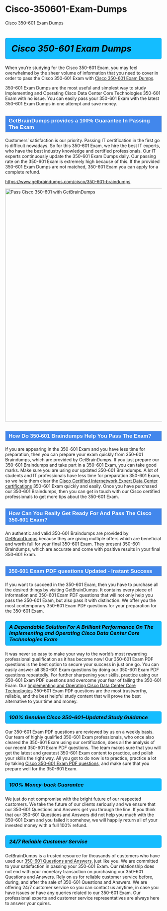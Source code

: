 # Cisco-350601-Exam-Dumps
Cisco 350-601 Exam Dumps
<h1><strong><span style="display: block; color: #000000; background: #14BDFF; border: 0.5px solid #AED6F1; border-left: 3px solid #3498DB; padding: .6em; border-radius: 6px;">                     <em>Cisco 350-601 <span class="exam_variation">Exam Dumps</span> </em>                </span></strong>            </h1>                        <p>When you’re studying for the Cisco 350-601 Exam, you may feel overwhelmed by the sheer volume of information             that you need to cover in order to pass the Cisco 350-601 Exam with <a href="https://www.getbraindumps.com/cisco/350-601-braindumps">Cisco 350-601 <span class="exam_variation">Exam Dumps</span></a>.</p>            <p>350-601 <span class="exam_variation">Exam Dumps</span> are the most useful and simplest way to study Implementing and Operating Cisco Data Center Core Technologies 350-601 Exam             with no issue. You can easily pass your 350-601 Exam with the latest 350-601 <span class="exam_variation">Exam Dumps</span> in one attempt and save money.</p>                        <h2 style="background: #4287ec; border: 1px solid #cccccc; padding: 5px 10px;">                <span style="color: #ffffff;">                    <span style="font-size: 11pt;">                        <span style="line-height: normal;">                            <span style="font-family: Calibri,sans-serif;">                                <strong>                                    <span style="font-size: 13.0pt;">GetBrainDumps provides a 100% Guarantee In Passing The Exam</span>                                </strong>                            </span>                        </span>                    </span>                </span>            </h2>                        <p>Customers’ satisfaction is our priority. Passing IT certification in the first go is difficult nowadays. So for this 350-601 Exam,             we hire the best IT experts, who have the best industry knowledge and certified professionals. Our IT experts continuously update the 350-601 <span class="exam_variation">Exam Dumps</span>             daily. Our passing rate on the 350-601 Exam is extremely high because of this. If the provided 350-601 <span class="exam_variation">Exam Dumps</span> are not matched, 350-601 Exam you             can apply for a complete refund.</p>                                    <p><a href="https://www.getbraindumps.com/cisco/350-601-braindumps">https://www.getbraindumps.com/cisco/350-601-braindumps</a></p>                        <p><a href="https://www.getbraindumps.com/"><img src="https://www.getbraindumps.com/images/get-updated-exam-questions-with-discount-getbraindumps.jpg" class="postImage" alt="Pass Cisco 350-601 with GetBrainDumps" width="750"></a></p>                                        <h2 style="background: #4287ec; border: 1px solid #cccccc; padding: 5px 10px;">                <span style="color: #ffffff;">                    <span style="font-size: 11pt;">                        <span style="line-height: normal;">                            <span style="font-family: Calibri,sans-serif;">                                <strong>                                    <span style="font-size: 13.0pt;">How Do 350-601 <span class="exam_variation2">Braindumps</span> Help You Pass The Exam?</span>                                </strong>                            </span>                        </span>                    </span>                </span>            </h2>                        <p>If you are appearing in the 350-601 Exam and you have less time for preparation, then you can prepare your exam quickly from 350-601 <span class="exam_variation2">Braindumps</span>,             which are provided by GetBrainDumps. If you just prepare our 350-601 <span class="exam_variation2">Braindumps</span> and take part in a 350-601 Exam, you can take good marks.             Make sure you are using our updated 350-601 <span class="exam_variation2">Braindumps</span>. A lot of students and IT professionals have less time for preparation 350-601 Exam,             so we help them clear the <a href="https://www.getbraindumps.com/cisco/ccie-data-center-braindumps.html">Cisco Certified Internetwork Expert Data Center certifications</a> 350-601 Exam quickly and easily. Once you have purchased             our 350-601 <span class="exam_variation2">Braindumps</span>, then you can get in touch with our Cisco certified professionals to get more tips about the 350-601 Exam.</p>                        <h2 style="background: #4287ec; border: 1px solid #cccccc; padding: 5px 10px;">                <span style="color: #ffffff;">                    <span style="font-size: 11pt;">                        <span style="line-height: normal;">                            <span style="font-family: Calibri,sans-serif;">                                <strong>                                    <span style="font-size: 13.0pt;">How Can You Really Get Ready For And Pass The Cisco 350-601 Exam?</span>                                </strong>                            </span>                        </span>                    </span>                </span>            </h2>                        <p>An authentic and valid 350-601 <span class="exam_variation2">Braindumps</span> are provided by <a href="https://www.getbraindumps.com/">GetBrainDumps</a> because they are giving multiple offers which are beneficial             and worth full for your final 350-601 Exam. They present 350-601 <span class="exam_variation2">Braindumps</span>, which are accurate and come with positive             results in your final 350-601 Exam.</p>                        <h2 style="background: #4287ec; border: 1px solid #cccccc; padding: 5px 10px;">                <span style="color: #ffffff;">                    <span style="font-size: 11pt;">                        <span style="line-height: normal;">                            <span style="font-family: Calibri,sans-serif;">                                <strong>                                    <span style="font-size: 13.0pt;">350-601 <span class="exam_variation3">Exam PDF questions</span> Updated - Instant Success</span>                                </strong>                            </span>                        </span>                    </span>                </span>            </h2>                        <p>If you want to succeed in the 350-601 Exam, then you have to purchase all the desired things by visiting GetBrainDumps.             It contains every piece of information and 350-601 <span class="exam_variation3">Exam PDF questions</span> that will not only help you pass the 350-601 Exam,             but also pass it with distinction. We offer you the most contemporary 350-601 <span class="exam_variation3">Exam PDF questions</span> for your preparation for the 350-601 Exam.</p>                        <h3>                <strong>                    <span style="display: block; color: #000000; background: #14BDFF; border: 0.5px solid #AED6F1; border-left: 3px solid #3498DB; padding: .6em; border-radius: 6px;">                        <em>A Dependable Solution For A Brilliant Performance On The Implementing and Operating Cisco Data Center Core Technologies Exam</em>                    </span>                </strong>            </h3>                        <p>It was never so easy to make your way to the world’s most rewarding professional qualification as it has become now! Our 350-601 <span class="exam_variation3">Exam PDF questions</span>             is the best option to secure your success in just one go. You can easily answer all 350-601 Exam questions by doing our 350-601 <span class="exam_variation3">Exam PDF questions</span>             repeatedly. For further sharpening your skills, practice using our 350-601 <span class="exam_variation3">Exam PDF questions</span> and overcome your fear of failing the 350-601 Exam.             Our <a href="https://www.getbraindumps.com/cisco/350-601-braindumps">Implementing and Operating Cisco Data Center Core Technologies</a> 350-601 <span class="exam_variation3">Exam PDF questions</span> are the most trustworthy, reliable, and the best helpful study             content that will prove the best alternative to your time and money.</p>                        <h3>                <strong>                    <span style="display: block; color: #000000; background: #14BDFF; border: 0.5px solid #AED6F1; border-left: 3px solid #3498DB; padding: .6em; border-radius: 6px;">                        <em>100% Genuine Cisco 350-601–Updated Study Guidance </em>                    </span>                </strong>            </h3>                        <p>Our 350-601 <span class="exam_variation3">Exam PDF questions</span> are reviewed by us on a weekly basis. Our team of highly qualified 350-601 Exam professionals, who once also             cleared the 350-601 Exam using our certification, does all the analysis of our recent 350-601 <span class="exam_variation3">Exam PDF questions</span>. The team makes sure that you will get the             latest and greatest 350-601 Exam content to practice, and polish your skills the right way. All you got to do now is to practice, practice a lot by             taking <a href="https://www.getbraindumps.com/cisco-braindumps.html">Cisco 350-601 <span class="exam_variation3">Exam PDF questions</span></a>, and make sure that you prepare well for the 350-601 Exam.</p>                        <h3>                <strong>                    <span style="display: block; color: #000000; background: #14BDFF; border: 0.5px solid #AED6F1; border-left: 3px solid #3498DB; padding: .6em; border-radius: 6px;">                        <em>100% Money-back Guarantee</em>                    </span>                </strong>            </h3>                        <p>We just do not compromise with the bright future of our respected customers. We take the future of our clients seriously and we ensure that our             350-601 <span class="exam_variation4">Questions and Answers</span> get you through the line. If you think that our 350-601 <span class="exam_variation4">Questions and Answers</span> did not help you much with the 350-601 Exam and you             failed it somehow, we will happily return all of your invested money with a full 100% refund.</p>                                    <h3>                <strong>                    <span style="display: block; color: #000000; background: #14BDFF; border: 0.5px solid #AED6F1; border-left: 3px solid #3498DB; padding: .6em; border-radius: 6px;">                        <em>24/7 Reliable Customer Service</em>                    </span>                </strong>            </h3>                        <p>GetBrainDumps is a trusted resource for thousands of customers who have used our <a href="https://www.getbraindumps.com/cisco/350-601-braindumps">350-601 <span class="exam_variation4">Questions and Answers</span></a>, just like you. We are committed to your             satisfaction in passing your 350-601 Exam. Our relationship does not end with your monetary transaction on purchasing our 350-601 <span class="exam_variation4">Questions and Answers</span>.             Rely on us for reliable customer service before, during, and after the sale of 350-601 <span class="exam_variation4">Questions and Answers</span>. We are offering 24/7 customer service so you             can contact us anytime, in case you have issues or have any queries related to our 350-601 Exam. Our professional experts and customer service             representatives are always here to answer your quires.</p>                    
